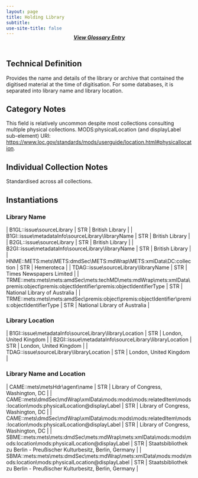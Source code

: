 ```yaml
---
layout: page
title: Holding Library
subtitle:  
use-site-title: false
---
```


<h4 style="text-align:center;font-style:italic;margin-top:-20px;margin-bottom:50px;"><a href="../../glossary/holding-library">View Glossary Entry</a></h4>

## Technical Definition

Provides the name and details of the library or archive that contained
the digitised material at the time of digitisation. For some databases,
it is separated into library name and library location.

## Category Notes

This field is relatively uncommon despite most collections consulting
multiple physical collections. MODS:physicalLocation (and displayLabel sub-element) URI: https://www.loc.gov/standards/mods/userguide/location.html#physicallocation.

## Individual Collection Notes

Standardised across all collections.

## Instantiations

### Library Name  

| B1GL::issue\\sourceLibrary  | STR | British Library  |
| B1GI::issue\\metadataInfo\\sourceLibrary\\libraryName  | STR | British Library  |
| B2GL::issue\\sourceLibrary  | STR | British Library  |
| B2GI::issue\\metadataInfo\\sourceLibrary\\libraryName  | STR | British Library  |
| HNME::METS:mets\\METS:dmdSec\\METS:mdWrap\\METS:xmlData\\DC:collection  | STR | Hemeroteca  |
| TDAG::issue\\sourceLibrary\\libraryName  | STR | Times Newspapers Limited  |
| TRME::mets:mets\\mets:amdSec\\mets:techMD\\mets:mdWrap\\mets:xmlData\\premis:object\\premis:objectIdentifier\\premis:objectIdentifierType | STR | National Library of Australia |
| TRME::mets:mets\\mets:amdSec\\premis:object\\premis:objectIdentifier\\premis:objectIdentifierType  | STR | National Library of Australia |

### Library Location  

| B1GI::issue\\metadataInfo\\sourceLibrary\\libraryLocation | STR | London, United Kingdom |
| B2GI::issue\\metadataInfo\\sourceLibrary\\libraryLocation | STR | London, United Kingdom |
| TDAG::issue\\sourceLibrary\\libraryLocation  | STR | London, United Kingdom |

### Library Name and Location  

| CAME::mets\\metsHdr\\agent\\name  | STR | Library of Congress, Washington, DC  |
| CAME::mets\\dmdSec\\mdWrap\\xmlData\\mods:mods\\mods:relatedItem\\mods:location\\mods:physicalLocation@displayLabel  | STR | Library of Congress, Washington, DC  |
| CAME::mets\\dmdSec\\mdWrap\\xmlData\\mods:mods\\mods:relatedItem\\mods:location\\mods:physicalLocation@displayLabel  | STR | Library of Congress, Washington, DC  |
| SBME::mets:mets\\mets:dmdSec\\mets:mdWrap\\mets:xmlData\\mods:mods\\mods:location\\mods:physicalLocation@displayLabel | STR | Staatsbibliothek zu Berlin - Preußischer Kulturbesitz, Berlin, Germany |
| SBMA::mets:mets\\mets:dmdSec\\mets:mdWrap\\mets:xmlData\\mods:mods\\mods:location\\mods:physicalLocation@displayLabel | STR | Staatsbibliothek zu Berlin - Preußischer Kulturbesitz, Berlin, Germany |
